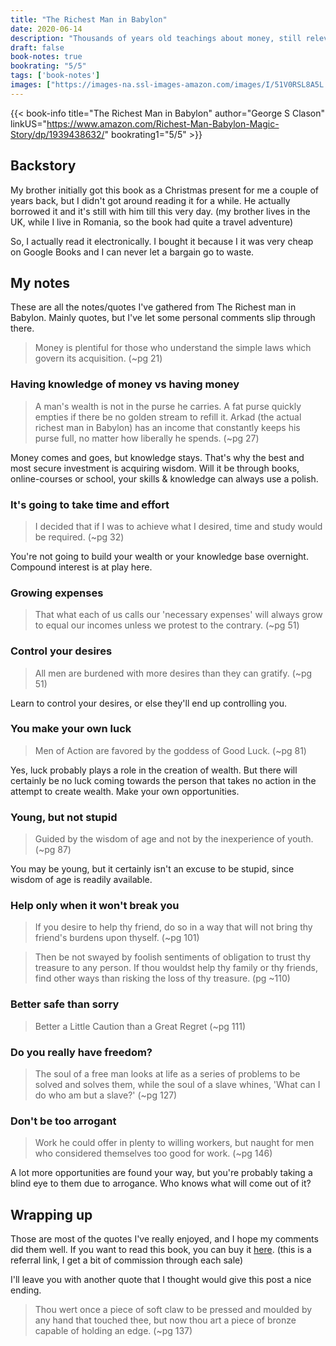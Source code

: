 ```yaml
---
title: "The Richest Man in Babylon"
date: 2020-06-14
description: "Thousands of years old teachings about money, still relevant today."
draft: false
book-notes: true
bookrating: "5/5"
tags: ['book-notes']
images: ["https://images-na.ssl-images-amazon.com/images/I/51V0RSL8A5L._SX331_BO1,204,203,200_.jpg"]
---
```


{{< book-info title="The Richest Man in Babylon" author="George S Clason" linkUS="https://www.amazon.com/Richest-Man-Babylon-Magic-Story/dp/1939438632/" bookrating1="5/5" >}}

## Backstory

My brother initially got this book as a Christmas present for me a couple of years back, but I didn't got around reading it for a while. He actually borrowed it and it's still with him till this very day. (my brother lives in the UK, while I live in Romania, so the book had quite a travel adventure)

So, I actually read it electronically. I bought it because I it was very cheap on Google Books and I can never let a bargain go to waste.

## My notes

These are all the notes/quotes I've gathered from The Richest man in Babylon. Mainly quotes, but I've let some personal comments slip through there.


> Money is plentiful for those who understand the simple laws which govern its acquisition.  (~pg 21)

### Having knowledge of money vs having money

> A man's wealth is not in the purse he carries. A fat purse quickly empties if there be no golden stream to refill it. Arkad (the actual richest man in Babylon) has an income that constantly keeps his purse full, no matter how liberally he spends. (~pg 27)

Money comes and goes, but knowledge stays. That's why the best and most secure investment is acquiring wisdom. Will it be through books, online-courses or school, your skills & knowledge can always use a polish.

### It's going to take time and effort

> I decided that if I was to achieve what I desired, time and study would be required. (~pg 32)

You're not going to build your wealth or your knowledge base overnight. Compound interest is at play here.

### Growing expenses

> That what each of us calls our 'necessary expenses' will always grow to equal our incomes unless we protest to the contrary. (~pg 51)

### Control your desires

> All men are burdened with more desires than they can gratify. (~pg 51)

Learn to control your desires, or else they'll end up controlling you.

### You make your own luck

> Men of Action are favored by the goddess of Good Luck. (~pg 81)

Yes, luck probably plays a role in the creation of wealth. But there will certainly be no luck coming towards the person that takes no action in the attempt to create wealth. Make your own opportunities.

### Young, but not stupid

> Guided by the wisdom of age and not by the inexperience of youth. (~pg 87)

You may be young, but it certainly isn't an excuse to be stupid, since wisdom of age is readily available.

### Help only when it won't break you

> If you desire to help thy friend, do so in a way that will not bring thy friend's burdens upon thyself. (~pg 101)

> Then be not swayed by foolish sentiments of obligation to trust thy treasure to any person. If thou wouldst help thy family or thy friends, find other ways than risking the loss of thy treasure. (pg ~110)

### Better safe than sorry

> Better a Little Caution than a Great Regret (~pg 111)

### Do you really have freedom?

> The soul of a free man looks at life as a series of problems to be solved and solves them, while the soul of a slave whines, 'What can I do who am but a slave?' (~pg 127)

### Don't be too arrogant

> Work he could offer in plenty to willing workers, but naught for men who considered themselves too good for work. (~pg 146)

A lot more opportunities are found your way, but you're probably taking a blind eye to them due to arrogance. Who knows what will come out of it?

## Wrapping up

Those are most of the quotes I've really enjoyed, and I hope my comments did them well. If you want to read this book, you can buy it [here](#BuyTheBook). (this is a referral link, I get a bit of commission through each sale)

I'll leave you with another quote that I thought would give this post a nice ending.

> Thou wert once a piece of soft claw to be pressed and moulded by any hand that touched thee, but now thou art a piece of bronze capable of holding an edge. (~pg 137)
